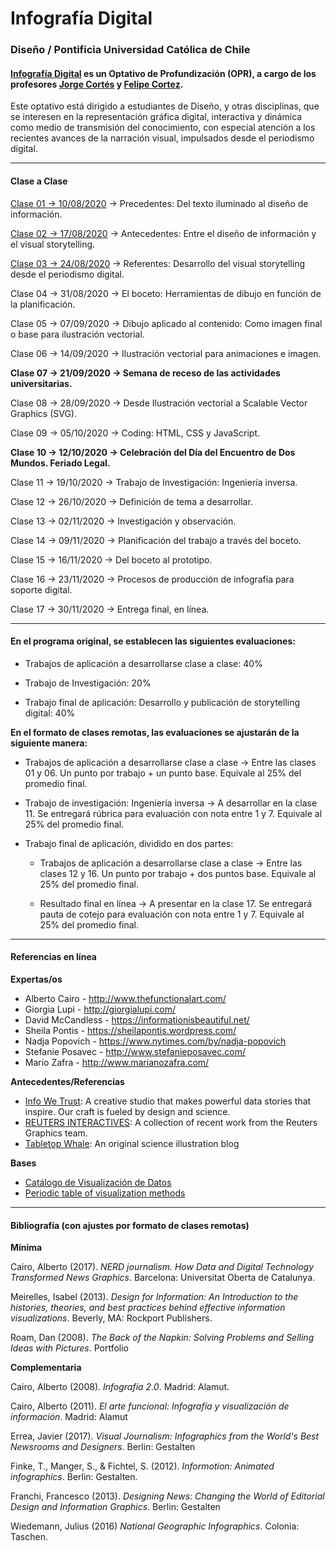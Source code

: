 # Infografía Digital

### Diseño / Pontificia Universidad Católica de Chile

#### [Infografía Digital](http://catalogo.uc.cl/index.php?tmpl=component&option=com_catalogo&view=programa&sigla=dno075) es un Optativo de Profundización (OPR), a cargo de los profesores [Jorge Cortés](https://www.graficainteractiva.com/) y [Felipe Cortez](http://profesor.faco.cl/). 

Este optativo está dirigido a estudiantes de Diseño, y otras disciplinas, que se interesen en la representación gráfica digital, interactiva y dinámica como medio de transmisión del conocimiento, con especial atención a los recientes avances de la narración visual, impulsados desde el periodismo digital.

- - - - - - - - - -

#### Clase a Clase

[Clase 01 → 10/08/2020](https://github.com/profesorfaco/dno075-2020/tree/gh-pages/clase-01) → Precedentes: Del texto iluminado al diseño de información.

[Clase 02 → 17/08/2020](https://github.com/profesorfaco/dno075-2020/tree/gh-pages/clase-02) → Antecedentes: Entre el diseño de información y el visual storytelling.

[Clase 03 → 24/08/2020](https://github.com/profesorfaco/dno075-2020/tree/gh-pages/clase-03) → Referentes: Desarrollo del visual storytelling desde el periodismo digital.

Clase 04 → 31/08/2020 → El boceto: Herramientas de dibujo en función de la planificación.

Clase 05 → 07/09/2020 → Dibujo aplicado al contenido: Como imagen final o base para ilustración vectorial.

Clase 06 → 14/09/2020 → Ilustración vectorial para animaciones e imagen.

**Clase 07 → 21/09/2020 → Semana de receso de las actividades universitarias.**

Clase 08 → 28/09/2020 → Desde Ilustración vectorial a Scalable Vector Graphics (SVG).

Clase 09 → 05/10/2020 → Coding: HTML, CSS y JavaScript. 

**Clase 10 → 12/10/2020 → Celebración del Día del Encuentro de Dos Mundos. Feriado Legal.**

Clase 11 → 19/10/2020 → Trabajo de Investigación: Ingeniería inversa.

Clase 12 → 26/10/2020 → Definición de tema a desarrollar.

Clase 13 → 02/11/2020 → Investigación y observación.

Clase 14 → 09/11/2020 → Planificación del trabajo a través del boceto.

Clase 15 → 16/11/2020 → Del boceto al prototipo.

Clase 16 → 23/11/2020 → Procesos de producción de infografía para soporte digital.

Clase 17 → 30/11/2020 → Entrega final, en línea.

- - - - - - - - - -

#### En el programa original, se establecen las siguientes evaluaciones:

- Trabajos de aplicación a desarrollarse clase a clase: 40%

- Trabajo de Investigación: 20%

- Trabajo final de aplicación: Desarrollo y publicación de storytelling digital: 40%

**En el formato de clases remotas, las evaluaciones se ajustarán de la siguiente manera:**

- Trabajos de aplicación a desarrollarse clase a clase → Entre las clases 01 y 06. Un punto por trabajo + un punto base. Equivale al 25% del promedio final. 

- Trabajo de investigación: Ingeniería inversa → A desarrollar en la clase 11. Se entregará rúbrica para evaluación con nota entre 1 y 7. Equivale al 25% del promedio final.

- Trabajo final de aplicación, dividido en dos partes: 

  - Trabajos de aplicación a desarrollarse clase a clase → Entre las clases 12 y 16. Un punto por trabajo + dos puntos base. Equivale al 25% del promedio final.

  - Resultado final en línea → A presentar en la clase 17. Se entregará pauta de cotejo para evaluación con nota entre 1 y 7. Equivale al 25% del promedio final.

- - - - - - - - - - 

#### Referencias en línea

**Expertas/os**

- Alberto Cairo - http://www.thefunctionalart.com/
- Giorgia Lupi - http://giorgialupi.com/ 
- David McCandless - https://informationisbeautiful.net/
- Sheila Pontis - https://sheilapontis.wordpress.com/
- Nadja Popovich - https://www.nytimes.com/by/nadja-popovich
- Stefanie Posavec - http://www.stefanieposavec.com/
- Mario Zafra - http://www.marianozafra.com/

**Antecedentes/Referencias**

- [Info We Trust](https://infowetrust.com/essays): A creative studio that makes powerful data stories that inspire. Our craft is fueled by design and science.
- [REUTERS INTERACTIVES](https://graphics.reuters.com/): A collection of recent work from the Reuters Graphics team.
- [Tabletop Whale](http://tabletopwhale.com/): An original science illustration blog

**Bases**

- [Catálogo de Visualización de Datos](https://datavizcatalogue.com/ES/)
- [Periodic table of visualization methods](http://www.visual-literacy.org/periodic_table/periodic_table.html )

- - - - - - - - - -

#### Bibliografía (con ajustes por formato de clases remotas)

**Mínima**

Cairo, Alberto (2017). *NERD journalism. How Data and Digital Technology Transformed News Graphics*. Barcelona: Universitat Oberta de Catalunya.

Meirelles, Isabel (2013). *Design for Information: An Introduction to the histories, theories, and best practices behind effective information visualizations*. Beverly, MA: Rockport Publishers.

Roam, Dan (2008). *The Back of the Napkin: Solving Problems and Selling Ideas with Pictures*. Portfolio

**Complementaria**

Cairo, Alberto (2008). *Infografía 2.0*. Madrid: Alamut.

Cairo, Alberto (2011). *El arte funcional: Infografía y visualización de información*. Madrid: Alamut

Errea, Javier (2017). *Visual Journalism: Infographics from the World's Best Newsrooms and Designers*. Berlin: Gestalten

Finke, T., Manger, S., & Fichtel, S. (2012). *Informotion: Animated infographics*. Berlin: Gestalten.

Franchi, Francesco (2013). *Designing News: Changing the World of Editorial Design and Information Graphics*. Berlin: Gestalten

Wiedemann, Julius (2016) *National Geographic Infographics*. Colonia: Taschen.
